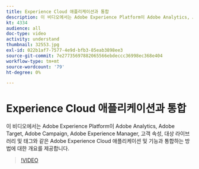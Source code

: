 ```yaml
---
title: Experience Cloud 애플리케이션과 통합
description: 이 비디오에서는 Adobe Experience Platform이 Adobe Analytics, Adobe Target, Adobe Campaign, Adobe Experience Manager, 고객 속성, 대상 라이브러리 및 태그와 같은 Experience Cloud 애플리케이션 및 기능과 통합하는 방법에 대한 개요를 제공합니다.
kt: 4334
audience: all
doc-type: video
activity: understand
thumbnail: 32553.jpg
exl-id: 022b1af7-7577-4e9d-bfb3-85eab3898ee3
source-git-commit: 7e27735697882065566ebdeccc36998ec368e404
workflow-type: tm+mt
source-wordcount: '79'
ht-degree: 0%

---
```


# Experience Cloud 애플리케이션과 통합

이 비디오에서는 Adobe Experience Platform이 Adobe Analytics, Adobe Target, Adobe Campaign, Adobe Experience Manager, 고객 속성, 대상 라이브러리 및 태그와 같은 Adobe Experience Cloud 애플리케이션 및 기능과 통합하는 방법에 대한 개요를 제공합니다.

>[!VIDEO](https://video.tv.adobe.com/v/3430386?quality=12&learn=on&captions=kor)
